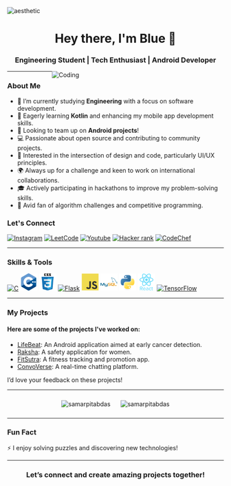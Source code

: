 <img src="https://i.pinimg.com/originals/7d/57/6c/7d576c3cfcdcf567f0db5e81f9a89214.gif" alt="aesthetic" style="width: 1000px; height: auto;">

<h1 align="center">Hey there, I'm Blue 👋</h1>
<h3 align="center">Engineering Student | Tech Enthusiast | Android Developer</h3>

<img align="right" alt="Coding" width="400px" marginTop="20px" src="https://i.pinimg.com/originals/c8/4f/b7/c84fb740471d58ba9597ace28969d490.gif">

---

### About Me

- 🔭 I’m currently studying **Engineering** with a focus on software development.
- 🌱 Eagerly learning **Kotlin** and enhancing my mobile app development skills.
- 👯 Looking to team up on **Android projects**! 
- 💻 Passionate about open source and contributing to community projects.
- 🎨 Interested in the intersection of design and code, particularly UI/UX principles.
- 🌍 Always up for a challenge and keen to work on international collaborations.
- 🎓 Actively participating in hackathons to improve my problem-solving skills.
- 🧩 Avid fan of algorithm challenges and competitive programming.

### Let's Connect
<p align="left">
  <a href="/" target="_blank"><img src="https://i.pinimg.com/564x/ec/0b/a7/ec0ba79bda044ea5211a12e8640007bb.jpg" alt="Instagram" height="40" width="40" /></a>
  <a href="https://leetcode.com/u/b1u3-b2/" target="_blank"><img src="https://i.pinimg.com/564x/4f/fd/ac/4ffdac317d7cbdb799731634d51626c7.jpg" alt="LeetCode" height="40" width="40" /></a>
  <a href="https://www.youtube.com/@B1U3-b2" target="_blank"><img src="https://i.pinimg.com/736x/d9/eb/c2/d9ebc213b85b084ac533987698803c41.jpg" alt="Youtube" height="40" width="40" /></a>
  <a href="https://www.hackerrank.com/profile/b1u3_b2" target="_blank"><img src="https://i.pinimg.com/736x/2e/36/a1/2e36a1e7a3ccb42439817641ac2df3b2.jpg" alt="Hacker rank" height="40" width="40" /></a>
  <a href="https://www.codechef.com/users/b1u3" target="_blank"><img src="https://i.pinimg.com/originals/74/51/56/745156cf7bcae1566b162dadce03207e.gif" alt="CodeChef" height="40" width="40" /></a>
</p>

---

### Skills & Tools
<p align="left">
  <a href="https://www.cprogramming.com/" target="_blank"><img src="https://i.pinimg.com/originals/74/51/56/745156cf7bcae1566b162dadce03207e.gif" alt="C" width="40" height="40"/></a>
  <a href="https://www.w3schools.com/cpp/" target="_blank"><img src="https://raw.githubusercontent.com/devicons/devicon/master/icons/cplusplus/cplusplus-original.svg" alt="C++" width="40" height="40"/></a>
  <a href="https://www.w3schools.com/css/" target="_blank"><img src="https://raw.githubusercontent.com/devicons/devicon/master/icons/css3/css3-original-wordmark.svg" alt="CSS3" width="40" height="40"/></a>
  <a href="https://flask.palletsprojects.com/" target="_blank"><img src="https://www.vectorlogo.zone/logos/pocoo_flask/pocoo_flask-icon.svg" alt="Flask" width="40" height="40"/></a>
  <a href="https://developer.mozilla.org/en-US/docs/Web/JavaScript" target="_blank"><img src="https://raw.githubusercontent.com/devicons/devicon/master/icons/javascript/javascript-original.svg" alt="JavaScript" width="40" height="40"/></a>
  <a href="https://www.mysql.com/" target="_blank"><img src="https://raw.githubusercontent.com/devicons/devicon/master/icons/mysql/mysql-original-wordmark.svg" alt="MySQL" width="40" height="40"/></a>
  <a href="https://www.python.org" target="_blank"><img src="https://raw.githubusercontent.com/devicons/devicon/master/icons/python/python-original.svg" alt="Python" width="40" height="40"/></a>
  <a href="https://reactjs.org/" target="_blank"><img src="https://raw.githubusercontent.com/devicons/devicon/master/icons/react/react-original-wordmark.svg" alt="React" width="40" height="40"/></a>
  <a href="https://www.tensorflow.org" target="_blank"><img src="https://www.vectorlogo.zone/logos/tensorflow/tensorflow-icon.svg" alt="TensorFlow" width="40" height="40"/></a>
</p>

---

### My Projects

#### Here are some of the projects I've worked on:
- [LifeBeat](https://github.com/SamarpitaBDas/LifeBeat): An Android application aimed at early cancer detection.
- [Raksha](https://github.com/SamarpitaBDas/Raksha): A safety application for women.
- [FitSutra](https://github.com/SamarpitaBDas/FitSutra): A fitness tracking and promotion app.
- [ConvoVerse](https://github.com/SamarpitaBDas/ConvoVerse): A real-time chatting platform.

I’d love your feedback on these projects!

---

<div align="center">
  <img src="https://github-readme-stats.vercel.app/api?username=b1u3-b2&show_icons=true&locale=en" alt="samarpitabdas" style="margin: 10px;"/>
  <img src="https://github-readme-streak-stats.herokuapp.com/?user=b1u3-b2s&" alt="samarpitabdas" style="margin: 10px;"/>
</div>

<div align="center">
</div>

---

### Fun Fact
⚡ I enjoy solving puzzles and discovering new technologies!

---

<h3 align="center">Let’s connect and create amazing projects together!</h3>
